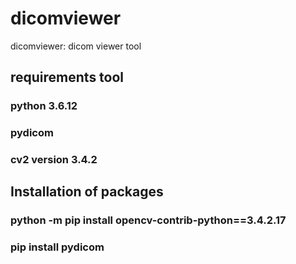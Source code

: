 # dicomviewer
dicomviewer: dicom viewer tool
## requirements tool
### python 3.6.12
### pydicom
### cv2 version 3.4.2
## Installation of packages
### python -m pip install opencv-contrib-python==3.4.2.17
### pip install pydicom

